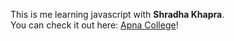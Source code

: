 This is me learning javascript with **Shradha Khapra**.
<br>
You can check it out here: [Apna College](https://www.youtube.com/playlist?list=PLGjplNEQ1it_oTvuLRNqXfz_v_0pq6unW)!

